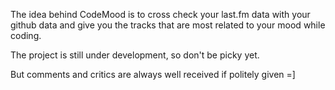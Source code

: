 The idea behind CodeMood is to cross check your last.fm data with your github data and give you the tracks that are most related to your mood while coding.

The project is still under development, so don't be picky yet.

But comments and critics are always well received if politely given =] 
